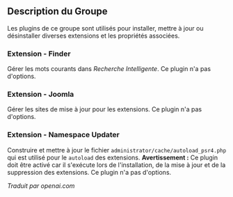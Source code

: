 <!-- Filename: Chunk4x:Extensions_Plugin_Manager_Edit_Extension_Group  / Display title: Extensions Group  -->

## Description du Groupe

Les plugins de ce groupe sont utilisés pour installer, mettre à jour ou désinstaller diverses extensions et les propriétés associées.

### Extension - Finder

Gérer les mots courants dans *Recherche Intelligente*. Ce plugin n'a pas d'options.

### Extension - Joomla

Gérer les sites de mise à jour pour les extensions. Ce plugin n'a pas d'options.

### Extension - Namespace Updater

Construire et mettre à jour le fichier `administrator/cache/autoload_psr4.php` qui est utilisé pour le `autoload` des extensions. **Avertissement :** Ce plugin doit être activé car il s'exécute lors de l'installation, de la mise à jour et de la suppression des extensions. Ce plugin n'a pas d'options.

*Traduit par openai.com*

